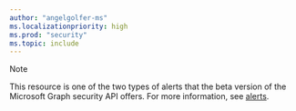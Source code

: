 ```yaml
---
author: "angelgolfer-ms"
ms.localizationpriority: high
ms.prod: "security"
ms.topic: include
---
```


<!-- markdownlint-disable MD041-->
>[!NOTE]
>This resource is one of the two types of alerts that the beta version of the Microsoft Graph security API offers. 
>For more information, see [alerts](/graph/api/resources/security-api-overview?view=graph-rest-beta&preserve-view=true#alerts).

